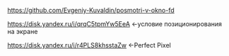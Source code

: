 https://github.com/Evgeniy-Kuvaldin/posmotri-v-okno-fd


https://disk.yandex.ru/i/qrqC5tpmYw5EeA    <-условие позиционирования на экране

https://disk.yandex.ru/i/r4PLS8khsstaZw    <-Perfect Pixel